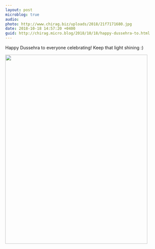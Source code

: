 ```yaml
---
layout: post
microblog: true
audio: 
photo: http://www.chirag.biz/uploads/2018/21f7171680.jpg
date: 2018-10-18 14:57:20 +0400
guid: http://chirag.micro.blog/2018/10/18/happy-dussehra-to.html
---
```

Happy Dussehra to everyone celebrating! Keep that light shining :)

<img src="http://www.chirag.biz/uploads/2018/21f7171680.jpg" width="450" height="600" />

